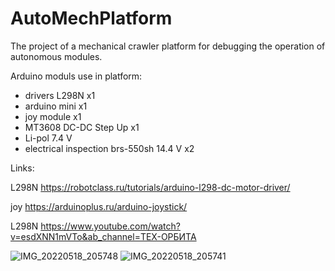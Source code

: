 # AutoMechPlatform

The project of a mechanical crawler platform for debugging the operation of autonomous modules.

Arduino moduls use in platform:
- drivers L298N x1
- arduino mini x1
- joy module x1
- MT3608 DC-DC Step Up x1
- Li-pol 7.4 V
- electrical inspection brs-550sh 14.4 V x2

Links:

L298N https://robotclass.ru/tutorials/arduino-l298-dc-motor-driver/

joy https://arduinoplus.ru/arduino-joystick/

L298N https://www.youtube.com/watch?v=esdXNN1mVTo&ab_channel=ТЕХ-ОРБИТА

![IMG_20220518_205748](https://user-images.githubusercontent.com/61897393/169111084-e3f89f95-dc5e-477d-98d4-d30247b62f6a.jpg)
![IMG_20220518_205741](https://user-images.githubusercontent.com/61897393/169111116-b79773c9-5683-421b-a1fc-fd66db2747cc.jpg)
